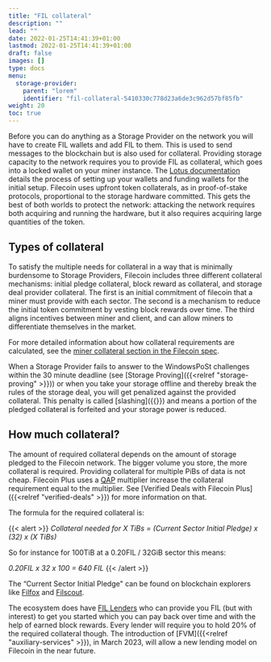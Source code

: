 ```yaml
---
title: "FIL collateral"
description: ""
lead: ""
date: 2022-01-25T14:41:39+01:00
lastmod: 2022-01-25T14:41:39+01:00
draft: false
images: []
type: docs
menu:
  storage-provider:
    parent: "lorem"
    identifier: "fil-collateral-5410330c778d23a6de3c962d57bf85fb"
weight: 20
toc: true
---
```


Before you can do anything as a Storage Provider on the network you will have to create FIL wallets and add FIL to them. This is used to send messages to the blockchain but is also used for collateral. Providing storage capacity to the network requires you to provide FIL as collateral, which goes into a locked wallet <!-- TODO STEF when? how? how much--> on your miner instance. The [Lotus documentation](https://lotus.filecoin.io/storage-providers/operate/addresses/) details the process of setting up your wallets and funding wallets for the initial setup. Filecoin uses upfront token collaterals, as in proof-of-stake protocols, proportional to the storage hardware committed. This gets the best of both worlds to protect the network: attacking the network requires both acquiring and running the hardware, but it also requires acquiring large quantities of the token. <!-- TODO STEF what is attacking the network? I'm here to provide storage? Should I be worried-->

## Types of collateral
To satisfy the multiple needs for collateral in a way that is minimally burdensome to Storage Providers, Filecoin includes three different collateral mechanisms: initial pledge collateral, block reward as collateral, and storage deal provider collateral. The first is an initial commitment of filecoin that a miner must provide with each sector. The second is a mechanism to reduce the initial token commitment by vesting block rewards over time. The third aligns incentives between miner and client, and can allow miners to differentiate themselves in the market. <!--TODO STEF needs more explanation or linking? is the second basically re-investing earned blocks to give greater future capacity?--> 

For more detailed information about how collateral requirements are calculated, see the [miner collateral section in the Filecoin spec](https://spec.filecoin.io/systems/filecoin_mining/miner_collaterals/).

When a Storage Provider fails to answer to the WindowsPoSt challenges within the 30 minute deadline (see [Storage Proving]({{<relref "storage-proving" >}})) or when you take your storage offline and thereby break the rules of the storage deal, you will get penalized against the provided collateral. This penalty is called [slashing]({{<relref slashing>}}) and means a portion of the pledged collateral is forfeited <!--TODO STEF where does it go? who gets it? Does it all go? -->and your storage power is reduced.

## How much collateral?
The amount of required collateral depends on the amount of storage pledged to the Filecoin network. The bigger volume you store, the more collateral is required. Providing collateral for multiple PiBs of data is not cheap. Filecoin Plus <!--TODO STEF are there others?--> uses a [QAP](https://docs.filecoin.io/reference/general/glossary/#quality-adjusted-storage-power) multiplier increase the collateral requirement equal to the multiplier. See [Verified Deals with Filecoin Plus]({{<relref "verified-deals" >}}) for more information on that.

The formula for the required collateral is:

{{< alert  >}}
_Collateral needed for X TiBs = (Current Sector Initial Pledge) x (32) x (X TiBs)_

So for instance for 100TiB at a 0.20FIL / 32GiB sector this means:

_0.20FIL x 32 x 100 = 640 FIL_
{{< /alert >}}
<!--TODO STEF a table here might be better-->

The “Current Sector Initial Pledge" can be found on blockchain explorers like [Filfox](https://filfox.info/en) and [Filscout](https://www.filscout.com/en).

The ecosystem does have [FIL Lenders](https://filecoin-lending.com/) who can provide you FIL (but with interest) to get you started which you can pay back over time and with the help of earned block rewards. Every lender will require you to hold 20% of the required collateral though. The introduction of [FVM]({{<relref "auxiliary-services" >}}), in March 2023, will allow a new lending model on Filecoin in the near future.

